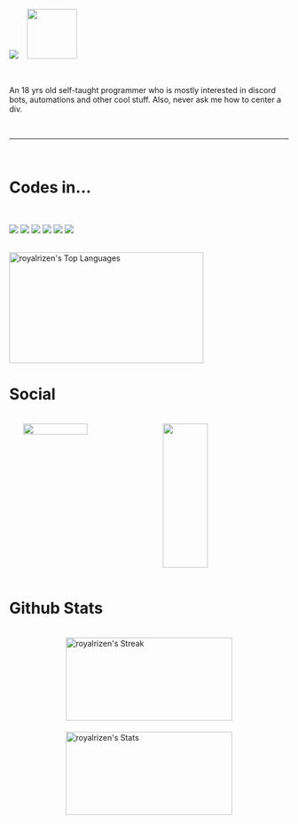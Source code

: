 <img src="https://i.ibb.co/09SfyGP/Untitled101-20240815095328.png"> ‎ ‎ ‎‎ ‎ <img src="https://cdn.discordapp.com/emojis/805494530551316530.png" width=90 height=90>

<br>

An 18 yrs old self-taught programmer who is mostly interested in discord bots, automations and other cool stuff. Also, never ask me how to center a div. 

<br>

---

<br>

# Codes in...

<br> 

<img src="https://img.shields.io/badge/CSS3-1572B6?style=for-the-badge&logo=css3&logoColor=white"> <img src="https://img.shields.io/badge/HTML5-E34F26?style=for-the-badge&logo=html5&logoColor=white"> <img src="https://img.shields.io/badge/Python-FFD43B?style=for-the-badge&logo=python&logoColor=blue"> <img src="https://img.shields.io/badge/JavaScript-323330?style=for-the-badge&logo=javascript&logoColor=F7DF1E"> <img src="https://img.shields.io/badge/Flask-000000?style=for-the-badge&logo=flask&logoColor=white"> <img src="https://img.shields.io/badge/json-5E5C5C?style=for-the-badge&logo=json&logoColor=white">
‎
<br>
<br>

<img src="https://github-readme-stats.vercel.app/api/top-langs/?username=royalrizen&theme=dracula&show_icons=true&hide_border=true&layout=compact" alt="royalrizen's Top Languages" width="350" height="200" />

<br>

# Social

<br>

<div style="display: flex; justify-content: center; gap: 10px;">

  <img src="https://lanyard.cnrad.dev/api/918862839316373554?bg=121212&showDisplayName=true&idleMessage=Maybe%20you%20should%20stop%20stalking%20me." style="width: 48%;">

  <img src="https://data-card-for-spotify.herokuapp.com/api/card?user_id=31twwhl4vvyr7cq4b7hgkir6qkpu&hide_title=true&hide_top_artists=true&hide_top_tracks=true&limit=1" style="width: 40%; height: 260px; max-height: 500px;">

</div>

<br>

# ‎‎‎Github Stats

<br>

<div style="display: flex; flex-wrap: wrap; justify-content: center; align-items: center; gap: 20px;">
  <img src="https://github-readme-streak-stats.herokuapp.com/?user=royalrizen&theme=dracula&hide_border=true" alt="royalrizen's Streak" style="width: 300px; height: 150px;" />
  <img src="https://github-readme-stats.vercel.app/api?username=royalrizen&theme=dracula&show_icons=true&hide_border=true&count_private=true" alt="royalrizen's Stats" style="width: 300px; height: 150px;" />
</div>
